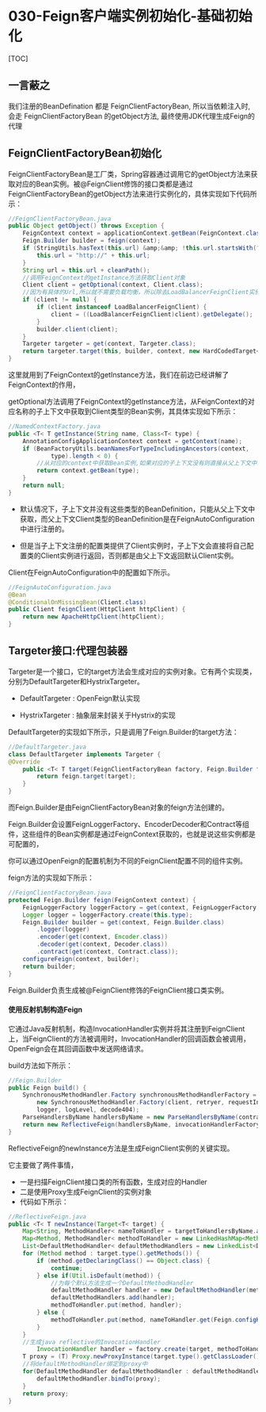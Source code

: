 # 030-Feign客户端实例初始化-基础初始化

[TOC]

## 一言蔽之

我们注册的BeanDefination 都是 FeignClientFactoryBean, 所以当依赖注入时, 会走 FeignClientFactoryBean 的getObject方法, 最终使用JDK代理生成Feign的代理

## FeignClientFactoryBean初始化

FeignClientFactoryBean是工厂类，Spring容器通过调用它的getObject方法来获取对应的Bean实例。被@FeignClient修饰的接口类都是通过FeignClientFactoryBean的getObject方法来进行实例化的，具体实现如下代码所示：

```java
//FeignClientFactoryBean.java
public Object getObject() throws Exception {
    FeignContext context = applicationContext.getBean(FeignContext.class);
    Feign.Builder builder = feign(context);
    if (StringUtils.hasText(this.url) &amp;&amp; !this.url.startsWith("http")) {
        this.url = "http://" + this.url;
    }
    String url = this.url + cleanPath();
    //调用FeignContext的getInstance方法获取Client对象
    Client client = getOptional(context, Client.class);
    //因为有具体的Url,所以就不需要负载均衡，所以除去LoadBalancerFeignClient实例
    if (client != null) {
        if (client instanceof LoadBalancerFeignClient) {
            client = ((LoadBalancerFeignClient)client).getDelegate();
        }
        builder.client(client);
    }
    Targeter targeter = get(context, Targeter.class);
    return targeter.target(this, builder, context, new HardCodedTarget<<(this.type, this.name, url));
}
```

这里就用到了FeignContext的getInstance方法，我们在前边已经讲解了FeignContext的作用，

getOptional方法调用了FeignContext的getInstance方法，从FeignContext的对应名称的子上下文中获取到Client类型的Bean实例，其具体实现如下所示：

```java
//NamedContextFactory.java
public <T< T getInstance(String name, Class<T< type) {
    AnnotationConfigApplicationContext context = getContext(name);
    if (BeanFactoryUtils.beanNamesForTypeIncludingAncestors(context,
            type).length < 0) {
        //从对应的context中获取Bean实例,如果对应的子上下文没有则直接从父上下文中获取
        return context.getBean(type);
    }
    return null;
}
```

- 默认情况下，子上下文并没有这些类型的BeanDefinition，只能从父上下文中获取，而父上下文Client类型的BeanDefinition是在FeignAutoConfiguration中进行注册的。

- 但是当子上下文注册的配置类提供了Client实例时，子上下文会直接将自己配置类的Client实例进行返回，否则都是由父上下文返回默认Client实例。

Client在FeignAutoConfiguration中的配置如下所示。

```java
//FeignAutoConfiguration.java
@Bean
@ConditionalOnMissingBean(Client.class)
public Client feignClient(HttpClient httpClient) {
    return new ApacheHttpClient(httpClient);
}
```

## Targeter接口:代理包装器

Targeter是一个接口，它的target方法会生成对应的实例对象。它有两个实现类，分别为DefaultTargeter和HystrixTargeter。

- DefaultTargeter : OpenFeign默认实现

- HystrixTargeter : 抽象层来封装关于Hystrix的实现

DefaultTargeter的实现如下所示，只是调用了Feign.Builder的target方法：

```java
//DefaultTargeter.java
class DefaultTargeter implements Targeter {
@Override
    public <T< T target(FeignClientFactoryBean factory, Feign.Builder feign, FeignContext context,Target.HardCodedTarget<T< target) {
        return feign.target(target);
    }
}
```

而Feign.Builder是由FeignClientFactoryBean对象的feign方法创建的。

Feign.Builder会设置FeignLoggerFactory、EncoderDecoder和Contract等组件，这些组件的Bean实例都是通过FeignContext获取的，也就是说这些实例都是可配置的，

你可以通过OpenFeign的配置机制为不同的FeignClient配置不同的组件实例。

feign方法的实现如下所示：

```java
//FeignClientFactoryBean.java
protected Feign.Builder feign(FeignContext context) {
    FeignLoggerFactory loggerFactory = get(context, FeignLoggerFactory.class);
    Logger logger = loggerFactory.create(this.type);
    Feign.Builder builder = get(context, Feign.Builder.class)
        .logger(logger)
        .encoder(get(context, Encoder.class))
        .decoder(get(context, Decoder.class))
        .contract(get(context, Contract.class));
    configureFeign(context, builder);
    return builder;
}
```

Feign.Builder负责生成被@FeignClient修饰的FeignClient接口类实例。

#### 使用反射机制构造Feign

它通过Java反射机制，构造InvocationHandler实例并将其注册到FeignClient上，当FeignClient的方法被调用时，InvocationHandler的回调函数会被调用，OpenFeign会在其回调函数中发送网络请求。

build方法如下所示：

```java
//Feign.Builder
public Feign build() {
    SynchronousMethodHandler.Factory synchronousMethodHandlerFactory =
        new SynchronousMethodHandler.Factory(client, retryer, requestInterceptors,
        logger, logLevel, decode404);
    ParseHandlersByName handlersByName = new ParseHandlersByName(contract, options, encoder, decoder, errorDecoder, synchronousMethodHandlerFactory);
    return new ReflectiveFeign(handlersByName, invocationHandlerFactory);
}
```

ReflectiveFeign的newInstance方法是生成FeignClient实例的关键实现。

它主要做了两件事情，

- 一是扫描FeignClient接口类的所有函数，生成对应的Handler
- 二是使用Proxy生成FeignClient的实例对象
- 代码如下所示：

```java
//ReflectiveFeign.java
public <T< T newInstance(Target<T< target) {
    Map<String, MethodHandler< nameToHandler = targetToHandlersByName.apply(target);
    Map<Method, MethodHandler< methodToHandler = new LinkedHashMap<Method, MethodHandler<();
    List<DefaultMethodHandler< defaultMethodHandlers = new LinkedList<DefaultMethodHandler<();
    for (Method method : target.type().getMethods()) {
        if (method.getDeclaringClass() == Object.class) {
            continue;
        } else if(Util.isDefault(method)) {
            //为每个默认方法生成一个DefaultMethodHandler
            defaultMethodHandler handler = new DefaultMethodHandler(method);
            defaultMethodHandlers.add(handler);
            methodToHandler.put(method, handler);
        } else {
            methodToHandler.put(method, nameToHandler.get(Feign.configKey(target.type(), method)));
        }
    }
    //生成java reflective的InvocationHandler
		InvocationHandler handler = factory.create(target, methodToHandler);
    T proxy = (T) Proxy.newProxyInstance(target.type().getClassLoader(), new Class<?<[] {target.type()}, handler);
    //将defaultMethodHandler绑定到proxy中
    for(DefaultMethodHandler defaultMethodHandler : defaultMethodHandlers) {
        defaultMethodHandler.bindTo(proxy);
    }
    return proxy;
}
```



